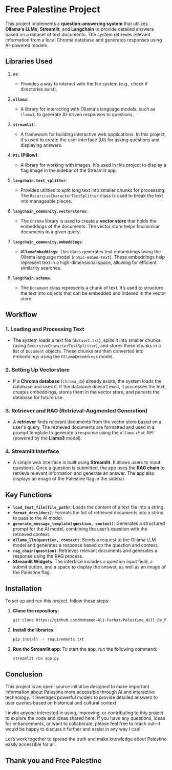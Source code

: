 # Free Palestine Project

This project implements a **question-answering system** that utilizes **Ollama's LLMs**, **Streamlit**, and **Langchain** to provide detailed answers based on a dataset of text documents. The system retrieves relevant information from a local Chroma database and generates responses using AI-powered models.

## Libraries Used

1. **`os`**:
   - Provides a way to interact with the file system (e.g., check if directories exist).

2. **`ollama`**:
   - A library for interacting with Ollama's language models, such as `Llama3`, to generate AI-driven responses to questions.

3. **`streamlit`**:
   - A framework for building interactive web applications. In this project, it's used to create the user interface (UI) for asking questions and displaying answers.

4. **`PIL` (Pillow)**:
   - A library for working with images. It's used in this project to display a flag image in the sidebar of the Streamlit app.

5. **`langchain.text_splitter`**:
   - Provides utilities to split long text into smaller chunks for processing. The `RecursiveCharacterTextSplitter` class is used to break the text into manageable pieces.

6. **`langchain_community.vectorstores`**:
   - The `Chroma` library is used to create a **vector store** that holds the embeddings of the documents. The vector store helps find similar documents to a given query.

7. **`langchain_community.embeddings`**:
   - **`OllamaEmbeddings`**: This class generates text embeddings using the Ollama language model (`nomic-embed-text`). These embeddings help represent text in a high-dimensional space, allowing for efficient similarity searches.

8. **`langchain.schema`**:
   - The `Document` class represents a chunk of text. It’s used to structure the text into objects that can be embedded and indexed in the vector store.

## Workflow

### 1. **Loading and Processing Text**
- The system loads a text file (`dataset.txt`), splits it into smaller chunks (using `RecursiveCharacterTextSplitter`), and stores these chunks in a list of `Document` objects. These chunks are then converted into embeddings using the `OllamaEmbeddings` model.

### 2. **Setting Up Vectorstore**
- If a **Chroma database** (`chroma_db`) already exists, the system loads the database and uses it. If the database doesn’t exist, it processes the text, creates embeddings, stores them in the vector store, and persists the database for future use.

### 3. **Retriever and RAG (Retrieval-Augmented Generation)**
- A **retriever** finds relevant documents from the vector store based on a user's query. The retrieved documents are formatted and used in a prompt template to generate a response using the `ollama.chat` API (powered by the **Llama3** model).

### 4. **Streamlit Interface**
- A simple web interface is built using **Streamlit**. It allows users to input questions. Once a question is submitted, the app uses the **RAG chain** to retrieve relevant information and generate an answer. The app also displays an image of the Palestine flag in the sidebar.

## Key Functions

- **`load_text_file(file_path)`**: Loads the content of a text file into a string.
- **`format_docs(docs)`**: Formats the list of retrieved documents into a string to pass to the AI model.
- **`generate_message_template(question, context)`**: Generates a structured prompt for the AI model, combining the user’s question with the retrieved context.
- **`ollama_llm(question, context)`**: Sends a request to the Ollama LLM model and generates a response based on the question and context.
- **`rag_chain(question)`**: Retrieves relevant documents and generates a response using the RAG process.
- **Streamlit Widgets**: The interface includes a question input field, a submit button, and a space to display the answer, as well as an image of the Palestine flag.

## Installation

To set up and run this project, follow these steps:

1. **Clone the repository**:
   ```bash
   git clone https://github.com/Mohamed-Ali-Farhat/Palestine_Will_Be_Free

2. **Install the libraries**:
   ```bash
   pip install -r requirements.txt

3. **Run the Streamlit app**:
To start the app, run the following command:
    ```bash
    streamlit run app.py
   
## Conclusion
This project is an open-source initiative designed to make important information about Palestine more accessible through AI and interactive technology. 
It leverages powerful models to provide detailed answers to user queries based on historical and cultural context.

I invite anyone interested in using, improving, or contributing to this project to explore the code and ideas shared here. 
If you have any questions, ideas for enhancements, or want to collaborate, please feel free to reach out—I would be happy to discuss it further and assist in any way I can!

Let’s work together to spread the truth and make knowledge about Palestine easily accessible for all.

## Thank you  and Free Palestine 
